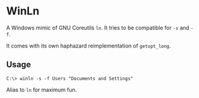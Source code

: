 # WinLn

A Windows mimic of GNU Coreutils `ln`. It tries to be compatible
for `-s` and `-f`.

It comes with its own haphazard reimplementation of `getopt_long`.

## Usage

```
C:\> winln -s -f Users "Documents and Settings"
```

Alias to `ln` for maximum fun.
